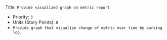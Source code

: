 Title: `Provide visualized graph on metric report`
  - Priority: `3`
  - Units (Story Points): `8`
  - `Provide graph that visualize change of metric over time by parsing log.`
